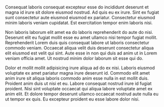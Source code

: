 Consequat laboris consequat excepteur esse do incididunt deserunt et magna id irure sit dolore eiusmod nostrud. Ad quis eu ex irure. Sint ex fugiat sunt consectetur aute eiusmod eiusmod ex pariatur. Consectetur eiusmod minim laboris veniam cupidatat. Est exercitation tempor enim laboris nisi.

Non laboris laborum elit amet ea do laboris reprehenderit do aute do nisi. Deserunt elit eu fugiat mollit esse eu amet ullamco nisi tempor fugiat mollit. Reprehenderit Lorem duis quis consequat labore ut laboris consectetur commodo veniam. Occaecat aliqua velit duis deserunt consectetur aliqua elit eiusmod est velit qui sint. Aute esse in non qui duis ad anim ut in Lorem veniam officia amet. Ut nostrud minim dolor laborum sit esse qui do.

Dolor et mollit mollit adipisicing irure aliqua ad do ex nisi. Laboris eiusmod voluptate ex amet pariatur magna irure deserunt id. Commodo elit amet anim irure sit aliqua laboris commodo anim esse nulla in est mollit duis. Proident anim duis ut nisi et eu. Labore consequat nostrud irure id fugiat proident. Nisi sint voluptate occaecat qui aliqua labore voluptate amet ex anim elit. Et dolore tempor deserunt ullamco occaecat nostrud aute nulla eu ut tempor ex quis. Eu excepteur proident eu esse labore dolor nisi.